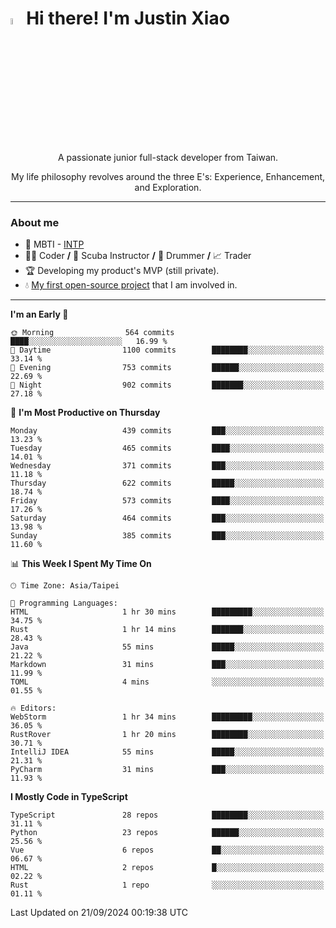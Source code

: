 # <img src="https://media.giphy.com/media/hvRJCLFzcasrR4ia7z/giphy.gif" width="5%">Hi there! I'm Justin Xiao
<p align="center">A passionate junior full-stack developer from Taiwan.  </p>
<p align="center">My life philosophy revolves around the three E's: Experience, Enhancement, and Exploration.</p>

---
### About me
- 👀 MBTI - [INTP](https://www.16personalities.com/intp-personality)
- 👨‍💻 Coder **/** 🤿 Scuba Instructor **/** 🥁 Drummer **/** 📈 Trader
- 🏆 Developing my product's MVP (still private).
- 💧 [My first open-source project](https://github.com/Game-as-a-Service/Game-Lobby-Web) that I am involved in.

---
<!--START_SECTION:waka-->
**I'm an Early 🐤** 

```text
🌞 Morning                564 commits         ████░░░░░░░░░░░░░░░░░░░░░   16.99 % 
🌆 Daytime                1100 commits        ████████░░░░░░░░░░░░░░░░░   33.14 % 
🌃 Evening                753 commits         ██████░░░░░░░░░░░░░░░░░░░   22.69 % 
🌙 Night                  902 commits         ███████░░░░░░░░░░░░░░░░░░   27.18 % 
```
📅 **I'm Most Productive on Thursday** 

```text
Monday                   439 commits         ███░░░░░░░░░░░░░░░░░░░░░░   13.23 % 
Tuesday                  465 commits         ████░░░░░░░░░░░░░░░░░░░░░   14.01 % 
Wednesday                371 commits         ███░░░░░░░░░░░░░░░░░░░░░░   11.18 % 
Thursday                 622 commits         █████░░░░░░░░░░░░░░░░░░░░   18.74 % 
Friday                   573 commits         ████░░░░░░░░░░░░░░░░░░░░░   17.26 % 
Saturday                 464 commits         ███░░░░░░░░░░░░░░░░░░░░░░   13.98 % 
Sunday                   385 commits         ███░░░░░░░░░░░░░░░░░░░░░░   11.60 % 
```


📊 **This Week I Spent My Time On** 

```text
🕑︎ Time Zone: Asia/Taipei

💬 Programming Languages: 
HTML                     1 hr 30 mins        █████████░░░░░░░░░░░░░░░░   34.75 % 
Rust                     1 hr 14 mins        ███████░░░░░░░░░░░░░░░░░░   28.43 % 
Java                     55 mins             █████░░░░░░░░░░░░░░░░░░░░   21.22 % 
Markdown                 31 mins             ███░░░░░░░░░░░░░░░░░░░░░░   11.99 % 
TOML                     4 mins              ░░░░░░░░░░░░░░░░░░░░░░░░░   01.55 % 

🔥 Editors: 
WebStorm                 1 hr 34 mins        █████████░░░░░░░░░░░░░░░░   36.05 % 
RustRover                1 hr 20 mins        ████████░░░░░░░░░░░░░░░░░   30.71 % 
IntelliJ IDEA            55 mins             █████░░░░░░░░░░░░░░░░░░░░   21.31 % 
PyCharm                  31 mins             ███░░░░░░░░░░░░░░░░░░░░░░   11.93 % 
```

**I Mostly Code in TypeScript** 

```text
TypeScript               28 repos            ████████░░░░░░░░░░░░░░░░░   31.11 % 
Python                   23 repos            ██████░░░░░░░░░░░░░░░░░░░   25.56 % 
Vue                      6 repos             ██░░░░░░░░░░░░░░░░░░░░░░░   06.67 % 
HTML                     2 repos             █░░░░░░░░░░░░░░░░░░░░░░░░   02.22 % 
Rust                     1 repo              ░░░░░░░░░░░░░░░░░░░░░░░░░   01.11 % 
```




 Last Updated on 21/09/2024 00:19:38 UTC
<!--END_SECTION:waka-->
